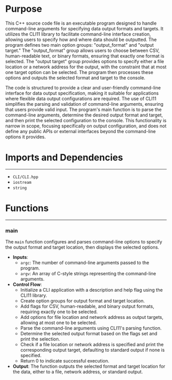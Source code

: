 # Purpose
This C++ source code file is an executable program designed to handle command-line arguments for specifying data output formats and targets. It utilizes the CLI11 library to facilitate command-line interface creation, allowing users to specify how and where data should be outputted. The program defines two main option groups: "output_format" and "output target." The "output_format" group allows users to choose between CSV, human-readable text, or binary formats, ensuring that exactly one format is selected. The "output target" group provides options to specify either a file location or a network address for the output, with the constraint that at most one target option can be selected. The program then processes these options and outputs the selected format and target to the console.

The code is structured to provide a clear and user-friendly command-line interface for data output specification, making it suitable for applications where flexible data output configurations are required. The use of CLI11 simplifies the parsing and validation of command-line arguments, ensuring that users provide valid input. The program's main function is to parse the command-line arguments, determine the desired output format and target, and then print the selected configuration to the console. This functionality is narrow in scope, focusing specifically on output configuration, and does not define any public APIs or external interfaces beyond the command-line options it provides.
# Imports and Dependencies

---
- `CLI/CLI.hpp`
- `iostream`
- `string`


# Functions

---
### main<!-- {{#callable:main}} -->
The `main` function configures and parses command-line options to specify the output format and target location, then displays the selected options.
- **Inputs**:
    - `argc`: The number of command-line arguments passed to the program.
    - `argv`: An array of C-style strings representing the command-line arguments.
- **Control Flow**:
    - Initialize a CLI application with a description and help flag using the CLI11 library.
    - Create option groups for output format and target location.
    - Add flags for CSV, human-readable, and binary output formats, requiring exactly one to be selected.
    - Add options for file location and network address as output targets, allowing at most one to be selected.
    - Parse the command-line arguments using CLI11's parsing function.
    - Determine the selected output format based on the flags set and print the selection.
    - Check if a file location or network address is specified and print the corresponding output target, defaulting to standard output if none is specified.
    - Return 0 to indicate successful execution.
- **Output**: The function outputs the selected format and target location for the data, either to a file, network address, or standard output.


